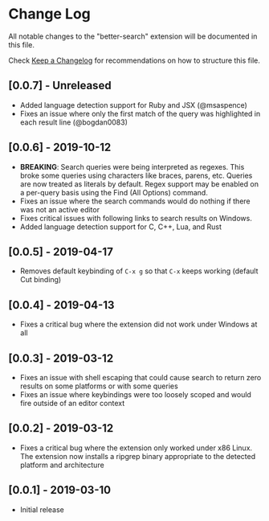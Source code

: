 # Change Log

All notable changes to the "better-search" extension will be documented in this file.

Check [Keep a Changelog](http://keepachangelog.com/) for recommendations on how to structure this file.

## [0.0.7] - Unreleased

- Added language detection support for Ruby and JSX (@msaspence)
- Fixes an issue where only the first match of the query was highlighted in each result line (@bogdan0083)

## [0.0.6] - 2019-10-12

- **BREAKING**: Search queries were being interpreted as regexes. This broke some queries using characters like braces, parens, etc. Queries are now treated as literals by default. Regex support may be enabled on a per-query basis using the Find (All Options) command.
- Fixes an issue where the search commands would do nothing if there was not an active editor
- Fixes critical issues with following links to search results on Windows.
- Added language detection support for C, C++, Lua, and Rust

## [0.0.5] - 2019-04-17

- Removes default keybinding of `C-x g` so that `C-x` keeps working (default Cut binding)

## [0.0.4] - 2019-04-13

- Fixes a critical bug where the extension did not work under Windows at all

## [0.0.3] - 2019-03-12

- Fixes an issue with shell escaping that could cause search to return zero results on some platforms or with some queries
- Fixes an issue where keybindings were too loosely scoped and would fire outside of an editor context

## [0.0.2] - 2019-03-12

- Fixes a critical bug where the extension only worked under x86 Linux. The extension now installs a ripgrep binary appropriate to the detected platform and architecture

## [0.0.1] - 2019-03-10

- Initial release

